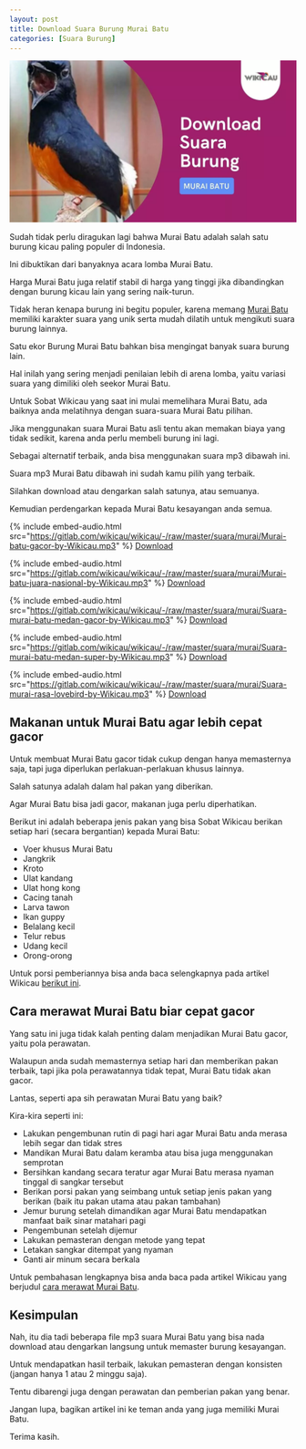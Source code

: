 ```yaml
---
layout: post
title: Download Suara Burung Murai Batu
categories: [Suara Burung]
---
```


![Download Suara Burung Murai Batu](/images/suara-murai-batu.webp)

Sudah tidak perlu diragukan lagi bahwa Murai Batu adalah salah satu burung kicau paling populer di Indonesia.

Ini dibuktikan dari banyaknya acara lomba Murai Batu.

Harga Murai Batu juga relatif stabil di harga yang tinggi jika dibandingkan dengan burung kicau lain yang sering naik-turun.

Tidak heran kenapa burung ini begitu populer, karena memang [Murai Batu](https://wikicau.com/harga-burung-murai/) memiliki karakter suara yang unik serta mudah dilatih untuk mengikuti suara burung lainnya.

Satu ekor Burung Murai Batu bahkan bisa mengingat banyak suara burung lain.

Hal inilah yang sering menjadi penilaian lebih di arena lomba, yaitu variasi suara yang dimiliki oleh seekor Murai Batu.

Untuk Sobat Wikicau yang saat ini mulai memelihara Murai Batu, ada baiknya anda melatihnya dengan suara-suara Murai Batu pilihan.

Jika menggunakan suara Murai Batu asli tentu akan memakan biaya yang tidak sedikit, karena anda perlu membeli burung ini lagi.

Sebagai alternatif terbaik, anda bisa menggunakan suara mp3 dibawah ini.

Suara mp3 Murai Batu dibawah ini sudah kamu pilih yang terbaik.

Silahkan download atau dengarkan salah satunya, atau semuanya.

Kemudian perdengarkan kepada Murai Batu kesayangan anda semua.

{% include embed-audio.html src="https://gitlab.com/wikicau/wikicau/-/raw/master/suara/murai/Murai-batu-gacor-by-Wikicau.mp3" %}
[Download](https://bit.ly/2xaagg1)

{% include embed-audio.html src="https://gitlab.com/wikicau/wikicau/-/raw/master/suara/murai/Murai-batu-juara-nasional-by-Wikicau.mp3" %}
[Download](https://bit.ly/2N3poGT)

{% include embed-audio.html src="https://gitlab.com/wikicau/wikicau/-/raw/master/suara/murai/Suara-murai-batu-medan-gacor-by-Wikicau.mp3" %}
[Download](https://bit.ly/2N2meDt)

{% include embed-audio.html src="https://gitlab.com/wikicau/wikicau/-/raw/master/suara/murai/Suara-murai-batu-medan-super-by-Wikicau.mp3" %}
[Download](https://bit.ly/2WYRBmG)

{% include embed-audio.html src="https://gitlab.com/wikicau/wikicau/-/raw/master/suara/murai/Suara-murai-rasa-lovebird-by-Wikicau.mp3" %}
[Download](https://bit.ly/31PhW5J)

## Makanan untuk Murai Batu agar lebih cepat gacor

Untuk membuat Murai Batu gacor tidak cukup dengan hanya memasternya saja, tapi juga diperlukan perlakuan-perlakuan khusus lainnya.

Salah satunya adalah dalam hal pakan yang diberikan.

Agar Murai Batu bisa jadi gacor, makanan juga perlu diperhatikan.

Berikut ini adalah beberapa jenis pakan yang bisa Sobat Wikicau berikan setiap hari (secara bergantian) kepada Murai Batu:

- Voer khusus Murai Batu
- Jangkrik
- Kroto
- Ulat kandang
- Ulat hong kong
- Cacing tanah
- Larva tawon
- Ikan guppy
- Belalang kecil
- Telur rebus
- Udang kecil
- Orong-orong

Untuk porsi pemberiannya bisa anda baca selengkapnya pada artikel Wikicau [berikut ini](https://wikicau.com/makanan-murai-batu/).

## Cara merawat Murai Batu biar cepat gacor

Yang satu ini juga tidak kalah penting dalam menjadikan Murai Batu gacor, yaitu pola perawatan.

Walaupun anda sudah memasternya setiap hari dan memberikan pakan terbaik, tapi jika pola perawatannya tidak tepat, Murai Batu tidak akan gacor.

Lantas, seperti apa sih perawatan Murai Batu yang baik?

Kira-kira seperti ini:

- Lakukan pengembunan rutin di pagi hari agar Murai Batu anda merasa lebih segar dan tidak stres
- Mandikan Murai Batu dalam keramba atau bisa juga menggunakan semprotan
- Bersihkan kandang secara teratur agar Murai Batu merasa nyaman tinggal di sangkar tersebut
- Berikan porsi pakan yang seimbang untuk setiap jenis pakan yang berikan (baik itu pakan utama atau pakan tambahan)
- Jemur burung setelah dimandikan agar Murai Batu mendapatkan manfaat baik sinar matahari pagi
- Pengembunan setelah dijemur
- Lakukan pemasteran dengan metode yang tepat
- Letakan sangkar ditempat yang nyaman
- Ganti air minum secara berkala

Untuk pembahasan lengkapnya bisa anda baca pada artikel Wikicau yang berjudul [cara merawat Murai Batu](https://wikicau.com/cara-merawat-murai-batu/).

## Kesimpulan

Nah, itu dia tadi beberapa file mp3 suara Murai Batu yang bisa nada download atau dengarkan langsung untuk memaster burung kesayangan.

Untuk mendapatkan hasil terbaik, lakukan pemasteran dengan konsisten (jangan hanya 1 atau 2 minggu saja).

Tentu dibarengi juga dengan perawatan dan pemberian pakan yang benar.

Jangan lupa, bagikan artikel ini ke teman anda yang juga memiliki Murai Batu.

Terima kasih.